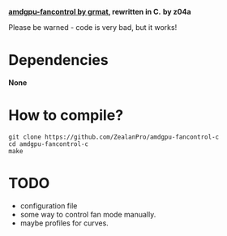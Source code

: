 **[amdgpu-fancontrol by grmat](https://github.com/grmat/amdgpu-fancontrol), rewritten in C.**
**by z04a**

Please be warned - code is very bad, but it works!

# Dependencies
**None**

# How to compile?

```
git clone https://github.com/ZealanPro/amdgpu-fancontrol-c
cd amdgpu-fancontrol-c
make
```

# TODO

* configuration file
* some way to control fan mode manually.
* maybe profiles for curves.
